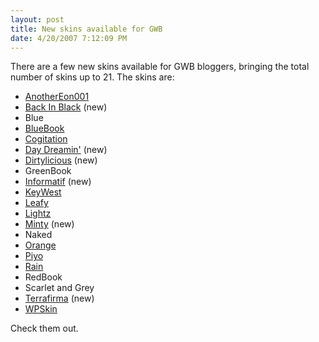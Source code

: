```yaml
---
layout: post
title: New skins available for GWB
date: 4/20/2007 7:12:09 PM
---
```


There are a few new skins available for GWB bloggers, bringing the total number of skins up to 21. The skins are:

*   [AnotherEon001](http://subtextskins.com/tabid/155/grm2id/14/Default.aspx "AnotherEon001")
*   [Back In Black](http://subtextskins.com/DesktopModules/Repository/MakeThumbnail.aspx?tabid=156&id=18 "MakeThumbnail.aspx-tabid=156&id=18") (new)
*   Blue
*   [BlueBook](http://subtextskins.com/tabid/155/grm2id/4/Default.aspx "http://subtextskins.com/tabid/155/grm2id/4/Default.aspx")
*   [Cogitation](http://subtextskins.com/DesktopModules/Repository/MakeThumbnail.aspx?tabid=156&id=17 "MakeThumbnail.aspx-tabid=156&id=17")
*   [Day Dreamin'](http://subtextskins.com/DesktopModules/Repository/MakeThumbnail.aspx?tabid=156&id=19 "MakeThumbnail.aspx-tabid=156&id=19") (new)
*   [Dirtylicious](http://subtextskins.com/DesktopModules/Repository/MakeThumbnail.aspx?tabid=156&id=24 "MakeThumbnail.aspx-tabid=156&id=24") (new)
*   GreenBook
*   [Informatif](http://subtextskins.com/DesktopModules/Repository/MakeThumbnail.aspx?tabid=156&id=23 "MakeThumbnail.aspx-tabid=156&id=23") (new)
*   [KeyWest](http://subtextskins.com/tabid/155/grm2id/6/Default.aspx "KeyWest")
*   [Leafy](http://subtextskins.com/tabid/155/grm2id/12/Default.aspx "Leafy")
*   [Lightz](http://subtextskins.com/tabid/155/grm2id/13/Default.aspx "Lightz")
*   [Minty](http://subtextskins.com/DesktopModules/Repository/MakeThumbnail.aspx?tabid=156&id=22 "MakeThumbnail.aspx-tabid=156&id=22") (new)
*   Naked
*   [Orange](http://subtextskins.com/tabid/155/grm2id/7/Default.aspx "Orange")
*   [Piyo](http://subtextskins.com/tabid/155/grm2id/8/Default.aspx "Piyo")
*   [Rain](http://subtextskins.com/tabid/155/grm2id/3/Default.aspx "Rain")
*   RedBook
*   Scarlet and Grey
*   [Terrafirma](http://subtextskins.com/DesktopModules/Repository/MakeThumbnail.aspx?tabid=156&id=25 "MakeThumbnail.aspx-tabid=156&id=25") (new)
*   [WPSkin](http://subtextskins.com/tabid/155/grm2id/11/Default.aspx "WPSkin") 

Check them out.
